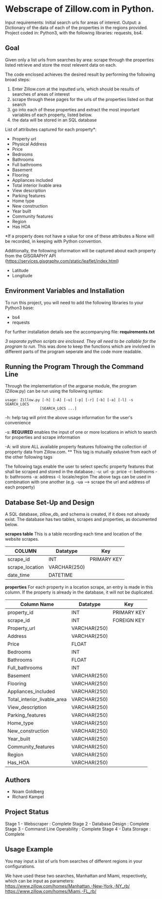 
# Webscrape of Zillow.com in Python.

Input requirements: Initial search urls for areas of interest.
Output: a Dictionary of the data of each of the properties in the regions provided.
Project coded in: Python3, with the following libraries: requests, bs4.

## Goal
Given only a list urls from searches by area: scrape through the properties listed retrieve and store the most relevent data on each.

The code enclosed achieves the desired result by performing the following broad steps:
1) Enter Zillow.com at the inputted urls, which should be results of searches of areas of interest
2) scrape through these pages for the urls of the properties listed on that search
3) go into each of these properties and extract the most important variables of each property, listed below.
4) the data will be stored in an SQL database

List of attributes captured for each property*:
- Property url
- Physical Address
- Price
- Bedrooms
- Bathrooms
- Full bathrooms
- Basement
- Flooring
- Appliances included
- Total interior livable area
- View description
- Parking features
- Home type
- New construction
- Year built
- Community features
- Region
- Has HOA

*If a property does not have a value for one of these attributes a None will be recorded, in keeping with Python convention.

Additionally, the following information will be captured about each property from the GISGRAPHY API  (https://services.gisgraphy.com/static/leaflet/index.html)
- Latitude
- Longitude

## Environment Variables and Installation

To run this project, you will need to add the following libraries to your Python3 base:
- bs4
- requests


For further installation details see the accompanying file: **requirements.txt**

*3 separate python scripts are enclosed.
They all need to be callable for the program to run.*
This was done to keep the functions which are invlolved in different parts of the program seperate
and the code more readable.

## Running the Program Through the Command Line

Through the implementation of the argparse module, the program (Zillow.py) can be run using the following syntax:

	usage: Zillow.py [-h] [-A] [-u] [-p] [-r] [-b] [-a] [-l] -s SEARCH_LOCS
                 	[SEARCH_LOCS ...]

-h: help tag will print the above usage information for the user's convenience

-s: **REQUIRED** enables the input of one or more locations in which to search for properties and scrape information

-A: will store ALL available property features following the collection of property data from Zillow.com.
** This tag is mutually exlusive from each of the other following tags

The following tags enable the user to select specfic property features that shall be scraped and stored in the database.:
-u: url
-p: price
-r: bedrooms
-b: bathrooms
-a: address
-l: locale/region
The above tags can be used in combination with one another (e.g. -ua --> scrape the url and address of each property)


## Database Set-Up and Design
A SQL database, zillow_db, and schema is created, if it does not already exist.
The database has two tables, scrapes and properties, as documented below.

**scrapes table**
This is a table recording each time and location of the website scrapes.

|COLUMN |  Datatype | Key |
--- | --- | ---
|scrape_id |INT | PRIMARY KEY |
|scrape_location| VARCHAR(250) |
|date_time | DATETIME |
 	
**properties**
For each property in a location scrape, an entry is made in this column.
If the property is already in the database, it will not be duplicated.

|Column Name |  Datatype | Key |
--- | --- | ---
property_id | INT | PRIMARY KEY |
scrape_id | INT  | FOREIGN KEY |
Property_url | VARCHAR(250) |
Address  | VARCHAR(250) |
Price | FLOAT |
Bedrooms  | INT |
Bathrooms | FLOAT |
Full_bathrooms | INT |
Basement | VARCHAR(250) |
Flooring  | VARCHAR(250) |
Appliances_included  | VARCHAR(250) |
Total_interior_livable_area | VARCHAR(250) |
View_description | VARCHAR(250) |
Parking_features  | VARCHAR(250) |
Home_type | VARCHAR(250) |
New_construction  | VARCHAR(250) |
Year_built  | VARCHAR(250) |
Community_features  | VARCHAR(250) |
Region | VARCHAR(250) |
Has_HOA | VARCHAR(250) |





## Authors

- Noam Goldberg
- Richard Kampel


## Project Status

Stage 1  -   Webscraper                	: Complete
Stage 2  -   Database Design          	: Complete
Stage 3  -   Command Line Operability  : Complete
Stage 4  -   Data Storage              		: Complete


## Usage Example

You may input a list of urls from searches of different regions in your configurations.

We have used these two searches, Manhattan and Miami, respectively, which can be input as parameters:
https://www.zillow.com/homes/Manhattan,-New-York,-NY_rb/ https://www.zillow.com/homes/Miami,-FL_rb/

